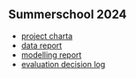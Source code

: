 ## Summerschool 2024

- [project charta](docs/project_charta_flatfox.md)
- [data report](docs/data_report.md)
- [modelling report](docs/modelling_report.md)
- [evaluation decision log](docs/evaluation_decision_log.md)